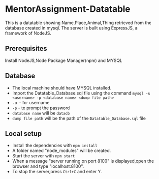 # MentorAssignment-Datatable
This is a datatable showing Name,Place,Animal,Thing retrieved from the database created in mysql.
The server is built using ExpressJS, a framework of NodeJS.

## Prerequisites

Install NodeJS,Node Package Manager(npm) and MYSQL

## Database

- The local machine should have MYSQL installed.
- Import the Datatable_Database.sql file using the command `mysql -u <username> -p <database name> <dump file path>`
- `-u `- for username
- `-p` - to prompt the password
- `database name` will be `datadb`
- `dump file path` will be the path of the `Datatable_Database.sql` file

## Local setup

- Install the dependencies with `npm install`
-  A folder named "node_modules" will be created.
- Start the server with `npm start`
- When a message "server running on port 8100" is displayed,open the browser and type "localhost:8100".
- To stop the server,press `Ctrl+C` and enter Y.
